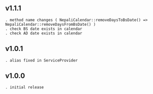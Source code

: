 ## v1.1.1
    . method name changes ( NepaliCalendar::removeDaysToBsDate() => NepaliCalendar::removeDaysFromBsDate() )
    . check BS date exists in calendar
    . check AD date exists in calendar
## v1.0.1
    . alias fixed in ServiceProvider
## v1.0.0
    . initial release
